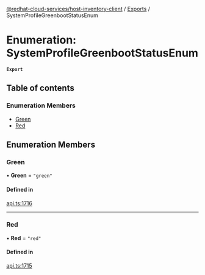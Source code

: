 [@redhat-cloud-services/host-inventory-client](../README.md) / [Exports](../modules.md) / SystemProfileGreenbootStatusEnum

# Enumeration: SystemProfileGreenbootStatusEnum

**`Export`**

## Table of contents

### Enumeration Members

- [Green](SystemProfileGreenbootStatusEnum.md#green)
- [Red](SystemProfileGreenbootStatusEnum.md#red)

## Enumeration Members

### Green

• **Green** = ``"green"``

#### Defined in

[api.ts:1716](https://github.com/RedHatInsights/javascript-clients/blob/master/packages/host-inventory/api.ts#L1716)

___

### Red

• **Red** = ``"red"``

#### Defined in

[api.ts:1715](https://github.com/RedHatInsights/javascript-clients/blob/master/packages/host-inventory/api.ts#L1715)
